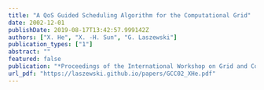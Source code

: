 ```yaml
---
title: "A QoS Guided Scheduling Algorithm for the Computational Grid"
date: 2002-12-01
publishDate: 2019-08-17T13:42:57.999142Z
authors: ["X. He", "X. -H. Sun", "G. Laszewski"]
publication_types: ["1"]
abstract: ""
featured: false
publication: "*Proceedings of the International Workshop on Grid and Cooperative Computing (GCC02)*"
url_pdf: "https://laszewski.github.io/papers/GCC02_XHe.pdf"
---
```



